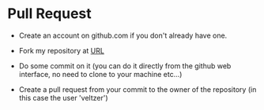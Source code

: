 # Pull Request

* Create an account on github.com if you don't already have one.

* Fork my repository at [URL](https://github.com/veltzer/pytconf)

* Do some commit on it (you can do it directly from the github
    web interface, no need to clone to your machine etc...)

* Create a pull request from your commit to the owner of the repository
    (in this case the user 'veltzer')
